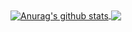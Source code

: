 <a href="https://github.com/satmyx/satmyx">
  <img align="center" src="https://github-readme-stats.anuraghazra1.vercel.app/api?username=satmyx&show_icons=true&include_all_commits=true&theme=synthwave" alt="Anurag's github stats" />
</a>

<a href="https://github.com/anuraghazra/github-readme-stats">
  <!-- Change the `github-readme-stats.anuraghazra1.vercel.app` to `github-readme-stats.vercel.app`  -->
  <img align="center" src="https://github-readme-stats.anuraghazra1.vercel.app/api/top-langs/?username=satmyx&layout=compact&theme=material-palenight" />
</a>
